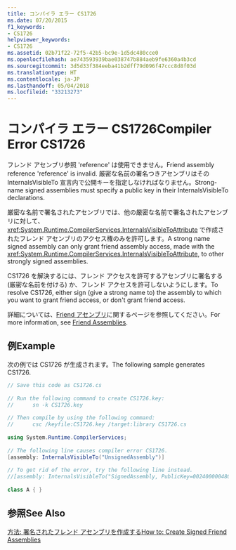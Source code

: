 ```yaml
---
title: コンパイラ エラー CS1726
ms.date: 07/20/2015
f1_keywords:
- CS1726
helpviewer_keywords:
- CS1726
ms.assetid: 02b71f22-72f5-42b5-bc9e-1d5dc480cce0
ms.openlocfilehash: ae743593939bae038747b884aeb9fe6360a4b3cd
ms.sourcegitcommit: 3d5d33f384eeba41b2dff79d096f47ccc8d8f03d
ms.translationtype: HT
ms.contentlocale: ja-JP
ms.lasthandoff: 05/04/2018
ms.locfileid: "33213273"
---
```

# <a name="compiler-error-cs1726"></a><span data-ttu-id="1a08a-102">コンパイラ エラー CS1726</span><span class="sxs-lookup"><span data-stu-id="1a08a-102">Compiler Error CS1726</span></span>
<span data-ttu-id="1a08a-103">フレンド アセンブリ参照 'reference' は使用できません。</span><span class="sxs-lookup"><span data-stu-id="1a08a-103">Friend assembly reference 'reference' is invalid.</span></span> <span data-ttu-id="1a08a-104">厳密な名前の署名つきアセンブリはその InternalsVisibleTo 宣言内で公開キーを指定しなければなりません。</span><span class="sxs-lookup"><span data-stu-id="1a08a-104">Strong-name signed assemblies must specify a public key in their InternalsVisibleTo declarations.</span></span>  
  
 <span data-ttu-id="1a08a-105">厳密な名前で署名されたアセンブリでは、他の厳密な名前で署名されたアセンブリに対して、<xref:System.Runtime.CompilerServices.InternalsVisibleToAttribute> で作成されたフレンド アセンブリのアクセス権のみを許可します。</span><span class="sxs-lookup"><span data-stu-id="1a08a-105">A strong name signed assembly can only grant friend assembly access, made with the <xref:System.Runtime.CompilerServices.InternalsVisibleToAttribute>, to other strongly signed assemblies.</span></span>  
  
 <span data-ttu-id="1a08a-106">CS1726 を解決するには、フレンド アクセスを許可するアセンブリに署名する (厳密な名前を付ける) か、フレンド アクセスを許可しないようにします。</span><span class="sxs-lookup"><span data-stu-id="1a08a-106">To resolve CS1726, either sign (give a strong name to) the assembly to which you want to grant friend access, or don't grant friend access.</span></span>  
  
 <span data-ttu-id="1a08a-107">詳細については、[Friend アセンブリ](../../programming-guide/concepts/assemblies-gac/friend-assemblies.md)に関するページを参照してください。</span><span class="sxs-lookup"><span data-stu-id="1a08a-107">For more information, see [Friend Assemblies](../../programming-guide/concepts/assemblies-gac/friend-assemblies.md).</span></span>  
  
## <a name="example"></a><span data-ttu-id="1a08a-108">例</span><span class="sxs-lookup"><span data-stu-id="1a08a-108">Example</span></span>  
 <span data-ttu-id="1a08a-109">次の例では CS1726 が生成されます。</span><span class="sxs-lookup"><span data-stu-id="1a08a-109">The following sample generates CS1726.</span></span>  
  
```csharp  
// Save this code as CS1726.cs  
  
// Run the following command to create CS1726.key:  
//      sn -k CS1726.key  
  
// Then compile by using the following command:   
//      csc /keyfile:CS1726.key /target:library CS1726.cs  
  
using System.Runtime.CompilerServices;  
  
// The following line causes compiler error CS1726.  
[assembly: InternalsVisibleTo("UnsignedAssembly")]     
  
// To get rid of the error, try the following line instead.  
//[assembly: InternalsVisibleTo("SignedAssembly, PublicKey=0024000004800000940000000602000000240000525341310004000001000100031d7b6f3abc16c7de526fd67ec2926fe68ed2f9901afbc5f1b6b428bf6cd9086021a0b38b76bc340dc6ab27b65e4a593fa0e60689ac98dd71a12248ca025751d135df7b98c5f9d09172f7b62dabdd302b2a1ae688731ff3fc7a6ab9e8cf39fb73c60667e1b071ef7da5838dc009ae0119a9cbff2c581fc0f2d966b77114b2c4")]  
  
class A { }  
```  
  
## <a name="see-also"></a><span data-ttu-id="1a08a-110">参照</span><span class="sxs-lookup"><span data-stu-id="1a08a-110">See Also</span></span>  
 [<span data-ttu-id="1a08a-111">方法: 署名されたフレンド アセンブリを作成する</span><span class="sxs-lookup"><span data-stu-id="1a08a-111">How to: Create Signed Friend Assemblies</span></span>](../../programming-guide/concepts/assemblies-gac/how-to-create-signed-friend-assemblies.md)
